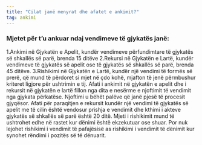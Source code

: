 ```yaml
---
title: "Cilat janë menyrat dhe afatet e ankimit?"
tag: ankimi
---
```


### Mjetet për t’u ankuar ndaj vendimeve të gjykatës janë:

1.Ankimi në Gjykatën e Apelit, kundër vendimeve përfundimtare të gjykatës së shkallës së parë, brenda 15 ditëve
2.Rekursi në Gjykatën e Lartë, kundër vendimeve të gjykatës së apelit ose të gjykatës së shkallës së parë, brenda 45 ditëve.
3.Rishikimi në Gjykatën e Lartë, kundër një vendimi të formës së prerë, që mund të përdoret si mjet në çdo kohë, mjafton të jenë përmbushur kriteret ligjore për ushtrimin e tij.
Afati i ankimit në gjykatën e apelit dhe i rekursit në gjykatën e lartë fillon nga dita e nesërme e njoftimit të vendimit nga gjykata përkatëse. Njoftimi u bëhët palëve që janë pjesë të procesit gjyqësor.
Afati për paraqitjen e rekursit kundër një vendimi të gjykatës së apelit me të cilin është vendosur prishja e vendimit dhe kthimi i akteve gjykatës së shkallës së parë është 20 ditë.
Mjeti i rishikimit mund të ushtrohet edhe në rastet kur dënimi është ekzekutuar ose shuar. Por nuk lejohet rishikimi i vendimit të pafajësisë as rishikimi i vendimit të dënimit kur synohet rëndimi i pozitës së të dënuarit.
